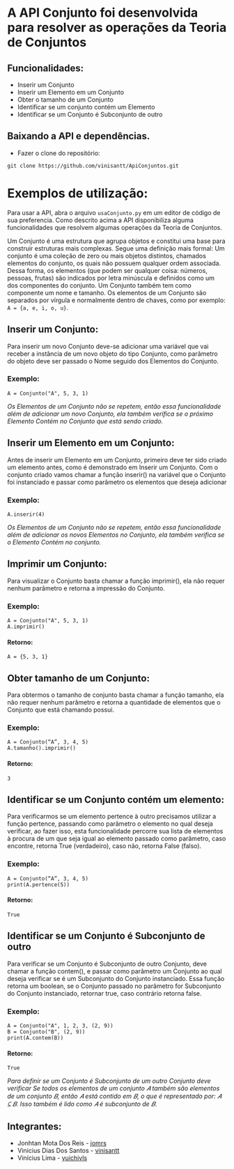 # A API Conjunto foi desenvolvida para resolver as operações da Teoria de Conjuntos

## Funcionalidades:
- Inserir um Conjunto
- Inserir um Elemento em um Conjunto
- Obter o tamanho de um Conjunto
- Identificar se um conjunto contém um Elemento
- Identificar se um Conjunto é Subconjunto de outro

## Baixando a API e dependências.
- Fazer o clone do repositório:
```
git clone https://github.com/vinisantt/ApiConjuntos.git
```


# Exemplos de utilização:
Para usar a API, abra o arquivo `usaConjunto.py` em um editor de código de sua preferencia.
Como descrito acima a API disponibiliza alguma funcionalidades que resolvem algumas operações da Teoria de Conjuntos.

Um Conjunto é uma estrutura que agrupa objetos e constitui uma base para construir estruturas mais complexas.
Segue uma definição mais formal: Um conjunto é uma coleção de zero ou mais objetos distintos, chamados elementos do conjunto, os quais não possuem qualquer ordem associada. Dessa forma, os elementos (que podem ser qualquer coisa: números, pessoas, frutas) são indicados por letra minúscula e definidos como um dos componentes do conjunto.
Um Conjunto também tem como componente um nome e tamanho. Os elementos de um Conjunto são separados por vírgula e normalmente dentro de chaves, como por exemplo: `A = {a, e, i, o, u}`.

## Inserir um Conjunto:
Para inserir um novo Conjunto deve-se adicionar uma variável que vai receber a instância de um novo objeto do tipo Conjunto, como parâmetro do objeto deve ser passado o Nome seguido dos Elementos do Conjunto.
### Exemplo:
```
A = Conjunto("A", 5, 3, 1)
```
*Os Elementos de um Conjunto não se repetem, então essa funcionalidade além de adicionar um novo Conjunto, ela também verifica se o próximo Elemento Contém no Conjunto que está sendo criado.*

## Inserir um Elemento em um Conjunto:
Antes de inserir um Elemento em um Conjunto, primeiro deve ter sido criado um elemento antes, como é demonstrado em Inserir um Conjunto. Com o conjunto criado vamos chamar a função inserir() na variável que o Conjunto foi instanciado e passar como parâmetro os elementos que deseja adicionar
### Exemplo:
```
A.inserir(4)
```
*Os Elementos de um Conjunto não se repetem, então essa funcionalidade além de adicionar os novos Elementos no Conjunto, ela também verifica se o Elemento Contém no conjunto.*

## Imprimir um Conjunto:
Para visualizar o Conjunto basta chamar a função imprimir(), ela não requer nenhum parâmetro e retorna a impressão do Conjunto.
### Exemplo:
```
A = Conjunto("A", 5, 3, 1)
A.imprimir()
```
#### Retorno:
```
A = {5, 3, 1}
```

## Obter tamanho de um Conjunto: 
Para obtermos o tamanho de conjunto basta chamar a função tamanho, ela não requer nenhum parâmetro e retorna a quantidade de elementos que o Conjunto que está chamando possui.
### Exemplo: 
```
A = Conjunto(“A”, 3, 4, 5)
A.tamanho().imprimir()
```
#### Retorno:
```
3
```

## Identificar se um Conjunto contém um elemento:
Para verificarmos se um elemento pertence à outro precisamos utilizar a função pertence, passando como parâmetro o elemento no qual deseja verificar, ao fazer isso, esta funcionalidade percorre sua lista de elementos à procura de um que seja igual ao elemento passado como parâmetro, caso encontre, retorna True (verdadeiro), caso não, retorna False (falso).
### Exemplo:
```
A = Conjunto(“A”, 3, 4, 5)
print(A.pertence(5))
```
#### Retorno:
```
True
```

## Identificar se um Conjunto é Subconjunto de outro
Para verificar se um Conjunto é Subconjunto de outro Conjunto, deve chamar a função contem(), e passar como parâmetro um Conjunto ao qual deseja verificar se é um Subconjunto do Conjunto instanciado. Essa função retorna um boolean, se o Conjunto passado no parâmetro for Subconjunto do Conjunto instanciado, retornar true, caso contrário retorna false.
### Exemplo:
```
A = Conjunto("A", 1, 2, 3, (2, 9))
B = Conjunto("B", (2, 9))
print(A.contem(B))
```
#### Retorno:
```
True
```
*Para definir se um Conjunto é Subconjunto de um outro Conjunto deve verificar Se todos os elementos de um conjunto 𝐴 também são elementos de um conjunto 𝐵, então 𝐴 está contido em 𝐵, o que é representado por: 𝐴 ⊆ 𝐵. Isso também é lido como 𝐴 é subconjunto de 𝐵.*

## Integrantes:
- Jonhtan Mota Dos Reis - [jomrs](https://github.com/jomrs)
- Vinicius Dias Dos Santos - [vinisantt](https://github.com/vinisantt)
- Vinícius Lima - [yuichivls](https://github.com/yuichivls)
